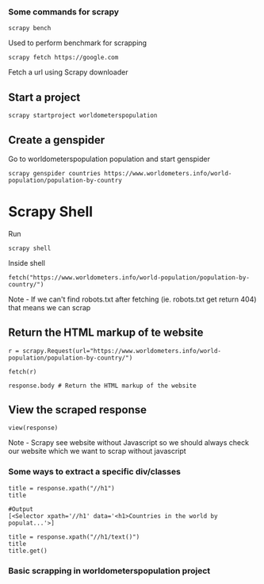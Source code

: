 ### Some commands for scrapy
```
scrapy bench
```
Used to perform benchmark for scrapping 
```
scrapy fetch https://google.com
```
Fetch a url using Scrapy downloader 

## Start a project 
```
scrapy startproject worldometerspopulation
```
## Create a genspider 
Go to worldometerspopulation population and start genspider 

```
scrapy genspider countries https://www.worldometers.info/world-population/population-by-country
```

# Scrapy Shell
Run 
```
scrapy shell
```

Inside shell
```
fetch("https://www.worldometers.info/world-population/population-by-country/")
```
Note - If we can't find robots.txt after fetching (ie. robots.txt get return 404) that means we can scrap

## Return the HTML markup of te website


```
r = scrapy.Request(url="https://www.worldometers.info/world-population/population-by-country/")

fetch(r)

response.body # Return the HTML markup of the website
```

## View the scraped response 
```
view(response)
```

Note - Scrapy see website without Javascript so we should always check our website which we want to scrap without javascript 

### Some ways to extract a specific div/classes 
```
title = response.xpath("//h1")
title

#Output
[<Selector xpath='//h1' data='<h1>Countries in the world by populat...'>]

title = response.xpath("//h1/text()")
title
title.get()
```

### Basic scrapping in worldometerspopulation project